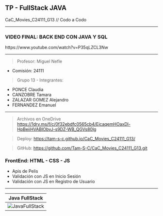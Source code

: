 <h2>TP - FullStack JAVA</h2>
CaC_Movies_C24111_G13 // Codo a Codo

-----

<h3> VIDEO FINAL: BACK END CON JAVA Y SQL</h3>
https://www.youtube.com/watch?v=P35qLZCL3Nw

-----

> Profesor: Miguel Nefle
- Comisión: 24111

> Grupo 13 - Integrantes:
- PONCE Claudia
- CANZOBRE Tamara
- ZALAZAR GOMEZ Alejandro
- FERNANDEZ Emanuel

-----

> Archivos en OneDrive
https://1drv.ms/f/c/0f32ebdfc0565cb4/EjcaqemHOaxDl-HpBeiiHVABIObvJ-s9DZ-WB_QGVs80lg

> Deploy: https://tam-s-c.github.io/CaC_Movies_C24111_G13/

> GitHub: https://github.com/Tam-S-C/CaC_Movies_C24111_G13.git

<h3>FrontEnd: HTML - CSS - JS</h3>

+ Apis de Pelis
+ Validación con JS en Inicio Sesión
+ Validación con JS en Registro de Usuario

-----

| **Java FullStack** |
|:--:|
| ![JavaFullStack](https://media.licdn.com/dms/image/D4D2DAQHsEJOz53NcFw/profile-treasury-document-images_1280/1/1724959499188?e=1730332800&v=beta&t=A-v0wWT197ZYHXejlKA0Gh_c0O3G71mcoj1NjVq4WZI) |
